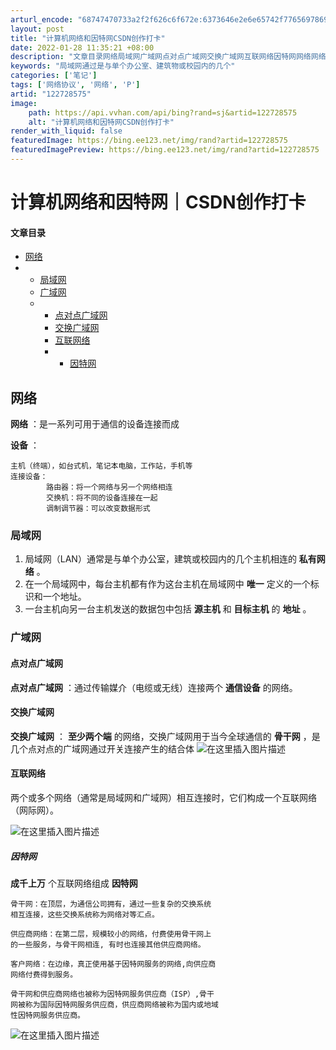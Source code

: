 ```yaml
---
arturl_encode: "68747470733a2f2f626c6f672e:6373646e2e6e65742f77656978696e5f36303939363338302f:61727469636c652f64657461696c732f313232373238353735"
layout: post
title: "计算机网络和因特网CSDN创作打卡"
date: 2022-01-28 11:35:21 +08:00
description: "文章目录网络局域网广域网点对点广域网交换广域网互联网络因特网网络网络：是一系列可用于通信的设备连接而"
keywords: "局域网通过是与单个办公室、建筑物或校园内的几个"
categories: ['笔记']
tags: ['网络协议', '网络', 'P']
artid: "122728575"
image:
    path: https://api.vvhan.com/api/bing?rand=sj&artid=122728575
    alt: "计算机网络和因特网CSDN创作打卡"
render_with_liquid: false
featuredImage: https://bing.ee123.net/img/rand?artid=122728575
featuredImagePreview: https://bing.ee123.net/img/rand?artid=122728575
---
```


# 计算机网络和因特网｜CSDN创作打卡

#### 文章目录

* [网络](#_2)
* + [局域网](#_13)
  + [广域网](#_19)
  + - [点对点广域网](#_20)
    - [交换广域网](#_22)
    - [互联网络](#_24)
    - * [因特网](#_27)

## 网络

**网络**
：是一系列可用于通信的设备连接而成

**设备**
：

```
主机（终端），如台式机，笔记本电脑，工作站，手机等
连接设备：
		路由器：将一个网络与另一个网络相连
		交换机：将不同的设备连接在一起
		调制调节器：可以改变数据形式

```

### 局域网

1. 局域网（LAN）通常是与单个办公室，建筑或校园内的几个主机相连的
   **私有网络**
   。
2. 在一个局域网中，每台主机都有作为这台主机在局域网中
   **唯一**
   定义的一个标识和一个地址。
3. 一台主机向另一台主机发送的数据包中包括
   **源主机**
   和
   **目标主机**
   的
   **地址**
   。

### 广域网

#### 点对点广域网

**点对点广域网**
：通过传输媒介（电缆或无线）连接两个
**通信设备**
的网络。

#### 交换广域网

**交换广域网**
：
**至少两个端**
的网络，交换广域网用于当今全球通信的
**骨干网**
，是几个点对点的广域网通过开关连接产生的结合体
![在这里插入图片描述](https://i-blog.csdnimg.cn/blog_migrate/f25f505f3b96a528b3ebf19ba504980c.png)

#### 互联网络

两个或多个网络（通常是局域网和广域网）相互连接时，它们构成一个互联网络（网际网）。
  
![在这里插入图片描述](https://i-blog.csdnimg.cn/blog_migrate/46729d95b3c3dd1a1f737d699396e237.png)

##### 因特网

**成千上万**
个互联网络组成
**因特网**

```
骨干网：在顶层，为通信公司拥有，通过一些复杂的交换系统
相互连接，这些交换系统称为网络对等汇点。

供应商网络：在第二层，规模较小的网络，付费使用骨干网上
的一些服务，与骨干网相连, 有时也连接其他供应商网络。

客户网络：在边缘，真正使用基于因特网服务的网络,向供应商
网络付费得到服务。

骨干网和供应商网络也被称为因特网服务供应商（ISP）,骨干
网被称为国际因特网服务供应商，供应商网络被称为国内或地域
性因特网服务供应商。

```

![在这里插入图片描述](https://i-blog.csdnimg.cn/blog_migrate/2ca6187d2872f35f88ed685575466bfb.png)